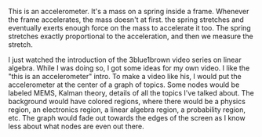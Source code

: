 This is an accelerometer. It's a mass on a 
spring inside a frame. Whenever the frame 
accelerates, the mass doesn't at first. the 
spring stretches and eventually exerts enough
force on the mass to accelerate it too. The
spring stretches exactly proportional to the
acceleration, and then we measure the
stretch.

I just watched the introduction of the
3blue1brown video series on linear algebra.
While I was doing so, I got some ideas for my
own video. I like the "this is an
accelerometer" intro. To make a video like
his, I would put the accelerometer at the
center of a graph of topics. Some nodes
would be labeled MEMS, Kalman theory, details
of all the topics I've talked about. The
background would have colored regions, where
there would be a physics region, an
electronics region, a linear algebra region,
a probability region, etc. The graph would
fade out towards the edges of the screen as I
know less about what nodes are even out
there.